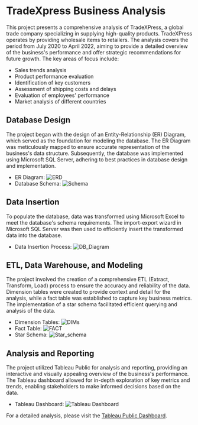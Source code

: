 # TradeXpress Business Analysis

This project presents a comprehensive analysis of TradeXPress, a global trade company specializing in supplying high-quality products. TradeXPress operates by providing wholesale items to retailers. The analysis covers the period from July 2020 to April 2022, aiming to provide a detailed overview of the business's performance and offer strategic recommendations for future growth. The key areas of focus include:

- Sales trends analysis
- Product performance evaluation
- Identification of key customers
- Assessment of shipping costs and delays
- Evaluation of employees' performance
- Market analysis of different countries

## Database Design

The project began with the design of an Entity-Relationship (ER) Diagram, which served as the foundation for modeling the database. The ER Diagram was meticulously mapped to ensure accurate representation of the business's data structure. Subsequently, the database was implemented using Microsoft SQL Server, adhering to best practices in database design and implementation.

- ER Diagram: ![ERD](https://github.com/jumaa0/TradeXpress-Business-Analysis/assets/126451388/3c8358eb-f4f2-470f-a26d-e1c64182f306)
- Database Schema: ![Schema](https://github.com/jumaa0/TradeXpress-Business-Analysis/assets/126451388/65fae6a7-3f50-4803-891e-985d6fe0bab4)

## Data Insertion

To populate the database, data was transformed using Microsoft Excel to meet the database's schema requirements. The import-export wizard in Microsoft SQL Server was then used to efficiently insert the transformed data into the database.

- Data Insertion Process: ![DB_Diagram](https://github.com/jumaa0/TradeXpress-Business-Analysis/assets/126451388/b553bd80-6b5e-43fb-8eea-126e451bfad5)

## ETL, Data Warehouse, and Modeling

The project involved the creation of a comprehensive ETL (Extract, Transform, Load) process to ensure the accuracy and reliability of the data. Dimension tables were created to provide context and detail for the analysis, while a fact table was established to capture key business metrics. The implementation of a star schema facilitated efficient querying and analysis of the data.

- Dimension Tables: ![DIMs](https://github.com/jumaa0/TradeXpress-Business-Analysis/assets/126451388/3689cfd6-5e5b-44c4-b850-c413d42c4326)
- Fact Table: ![FACT](https://github.com/jumaa0/TradeXpress-Business-Analysis/assets/126451388/706e518f-7ad0-45d7-b94c-5c297ffb2228)
- Star Schema: ![Star_schema](https://github.com/jumaa0/TradeXpress-Business-Analysis/assets/126451388/481634b0-84f5-4f9f-80bb-3deb180cea0a)

## Analysis and Reporting

The project utilized Tableau Public for analysis and reporting, providing an interactive and visually appealing overview of the business's performance. The Tableau dashboard allowed for in-depth exploration of key metrics and trends, enabling stakeholders to make informed decisions based on the data.

- Tableau Dashboard: ![Tableau Dashboard](https://github.com/jumaa0/TradeXpress-Business-Analysis/assets/126451388/aa06d4dd-02de-44d6-bdd9-dbd11a2a1527)

For a detailed analysis, please visit the [Tableau Public Dashboard](https://public.tableau.com/app/profile/ahmed.jumaa8179/viz/TradeXpress/Overview?publish=yes).
